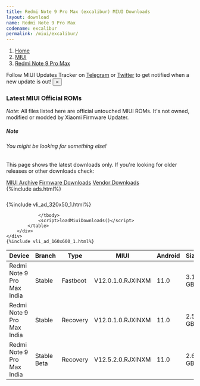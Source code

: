 ```yaml
---
title: Redmi Note 9 Pro Max (excalibur) MIUI Downloads
layout: download
name: Redmi Note 9 Pro Max
codename: excalibur
permalink: /miui/excalibur/
---
```

<nav aria-label="breadcrumb">
    <ol class="breadcrumb">
        <li class="breadcrumb-item"><a href="/">Home</a></li>
        <li class="breadcrumb-item"><a href="/miui/">MIUI</a></li>
        <li class="breadcrumb-item active" aria-current="page"><a href="/miui/excalibur/">Redmi Note 9 Pro Max</a></li>
    </ol>
</nav>
<div class="alert alert-primary alert-dismissible fade show" role="alert">
    Follow MIUI Updates Tracker on <a href="https://t.me/MIUIUpdatesTracker" class="alert-link">Telegram</a>
     or <a href="https://twitter.com/MiFwUpdater" class="alert-link">Twitter</a> to get notified when a new update is out!
    <button type="button" class="close" data-dismiss="alert" aria-label="Close">
        <span aria-hidden="true">&times;</span>
    </button>
</div>

### Latest MIUI Official ROMs
*Note*: All files listed here are official untouched MIUI ROMs. It's not owned, modified or modded by Xiaomi Firmware Updater.
<div class="card">
  <div class="card-body">
    <h5 class="card-title">Note</h5>
    <h6 class="card-subtitle mb-2 text-muted">You might be looking for something else!</h6>
    <p class="card-text">This page shows the latest downloads only.
     If you're looking for older releases or other downloads check:</p>
    <a href="/archive/miui/excalibur/" class="card-link">MIUI Archive</a>
    <a href="/firmware/excalibur/" class="card-link">Firmware Downloads</a>
    <a href="/vendor/excalibur/" class="card-link">Vendor Downloads</a>
  </div>
</div>
{%include ads.html%}
<div class="row justify-content-center">
    <div class="col-10">
        <div class="table-responsive-md" style="margin-top: 25px;">
            {%include vli_ad_320x50_1.html%}
            <table id="miui" class="display dt-responsive nowrap compact table table-striped table-hover table-sm">
                <thead class="thead-dark">
                    <tr>
                        <th data-ref="device">Device</th>
                        <th data-ref="branch">Branch</th>
                        <th data-ref="type">Type</th>
                        <th data-ref="miui">MIUI</th>
                        <th data-ref="android">Android</th>
                        <th data-ref="size">Size</th>
                        <th data-ref="size">Date</th>
                        <th data-ref="link">Link</th>
                    </tr>
                </thead>
                <tbody>
                <tr><td>Redmi Note 9 Pro Max India</td><td>Stable</td><td>Fastboot</td><td>V12.0.1.0.RJXINXM</td><td>11.0</td><td>3.1 GB</td><td>2021-06-24</td><td><a href="/miui/excalibur/stable/V12.0.1.0.RJXINXM/">Download</a></td></tr>
<tr><td>Redmi Note 9 Pro Max India</td><td>Stable</td><td>Recovery</td><td>V12.0.1.0.RJXINXM</td><td>11.0</td><td>2.5 GB</td><td>2021-06-25</td><td><a href="/miui/excalibur/stable/V12.0.1.0.RJXINXM/">Download</a></td></tr>
<tr><td>Redmi Note 9 Pro Max India</td><td>Stable Beta</td><td>Recovery</td><td>V12.5.2.0.RJXINXM</td><td>11.0</td><td>2.6 GB</td><td>2021-09-27</td><td><a href="/miui/excalibur/stable beta/V12.5.2.0.RJXINXM/">Download</a></td></tr>

                </tbody>
                <script>loadMiuiDownloads()</script>
            </table>
        </div>
    </div>
    {%include vli_ad_160x600_1.html%}
</div>
